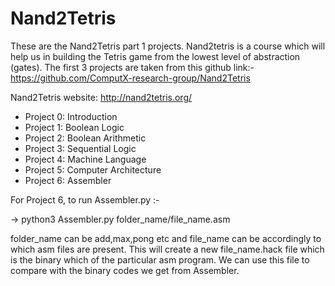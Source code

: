 Nand2Tetris
===========

These are the Nand2Tetris part 1 projects. Nand2tetris is a course which will help us in building the Tetris game from the lowest level of abstraction (gates).
The first 3 projects are taken from this github link:-https://github.com/ComputX-research-group/Nand2Tetris


Nand2Tetris website: http://nand2tetris.org/

* Project 0: Introduction 
* Project 1: Boolean Logic
* Project 2: Boolean Arithmetic
* Project 3: Sequential Logic   
* Project 4: Machine Language 
* Project 5: Computer Architecture  
* Project 6: Assembler   

For Project 6, to run Assembler.py :-

-> python3 Assembler.py folder_name/file_name.asm

folder_name can be add,max,pong etc and file_name can be accordingly to which asm files are present. This will create a new file_name.hack file which is the binary which of the particular asm program. We can use this file to compare with the binary codes we get from Assembler.
